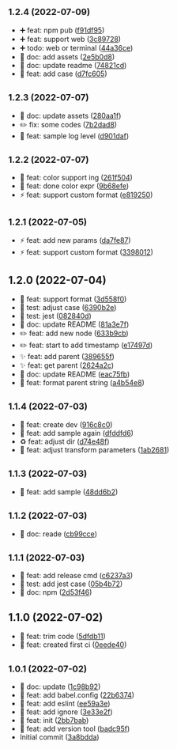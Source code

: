 ## <small>1.2.4 (2022-07-09)</small>

* :heavy_plus_sign: feat: npm pub ([f91df95](https://github.com/zacard-orc/babel-plugin-xyconsole/commit/f91df95))
* :heavy_plus_sign: feat: support web ([3c89728](https://github.com/zacard-orc/babel-plugin-xyconsole/commit/3c89728))
* :heavy_plus_sign: todo: web or terminal ([44a36ce](https://github.com/zacard-orc/babel-plugin-xyconsole/commit/44a36ce))
* :memo: doc: add assets ([2e5b0d8](https://github.com/zacard-orc/babel-plugin-xyconsole/commit/2e5b0d8))
* :memo: doc: update readme ([74821cd](https://github.com/zacard-orc/babel-plugin-xyconsole/commit/74821cd))
* :wrench: feat: add case ([d7fc605](https://github.com/zacard-orc/babel-plugin-xyconsole/commit/d7fc605))



## <small>1.2.3 (2022-07-07)</small>

* :memo: doc: update assets ([280aa1f](https://github.com/zacard-orc/babel-plugin-xyconsole/commit/280aa1f))
* :pencil2: fix: some codes ([7b2dad8](https://github.com/zacard-orc/babel-plugin-xyconsole/commit/7b2dad8))
* :truck: feat: sample log level ([d901daf](https://github.com/zacard-orc/babel-plugin-xyconsole/commit/d901daf))



## <small>1.2.2 (2022-07-07)</small>

* :lipstick: feat: color support ing ([261f504](https://github.com/zacard-orc/babel-plugin-xyconsole/commit/261f504))
* :lipstick: feat: done color expr ([9b68efe](https://github.com/zacard-orc/babel-plugin-xyconsole/commit/9b68efe))
* :zap: feat: support custom format ([e819250](https://github.com/zacard-orc/babel-plugin-xyconsole/commit/e819250))



## <small>1.2.1 (2022-07-05)</small>

* :zap: feat: add new params ([da7fe87](https://github.com/zacard-orc/babel-plugin-xyconsole/commit/da7fe87))
* :zap: feat: support custom format ([3398012](https://github.com/zacard-orc/babel-plugin-xyconsole/commit/3398012))



## 1.2.0 (2022-07-04)

* :art: feat: support format ([3d558f0](https://github.com/zacard-orc/babel-plugin-xyconsole/commit/3d558f0))
* :construction_worker: test: adjust case ([6390b2e](https://github.com/zacard-orc/babel-plugin-xyconsole/commit/6390b2e))
* :construction_worker: test: jest ([082840d](https://github.com/zacard-orc/babel-plugin-xyconsole/commit/082840d))
* :construction: doc: update README ([81a3e7f](https://github.com/zacard-orc/babel-plugin-xyconsole/commit/81a3e7f))
* :pencil2: feat: add new node ([633b9cb](https://github.com/zacard-orc/babel-plugin-xyconsole/commit/633b9cb))
* :pencil2: feat: start to add timestamp ([e17497d](https://github.com/zacard-orc/babel-plugin-xyconsole/commit/e17497d))
* :sparkles: feat: add parent ([389655f](https://github.com/zacard-orc/babel-plugin-xyconsole/commit/389655f))
* :sparkles: feat: get parent ([2624a2c](https://github.com/zacard-orc/babel-plugin-xyconsole/commit/2624a2c))
* :tada: doc: update README ([eac75fb](https://github.com/zacard-orc/babel-plugin-xyconsole/commit/eac75fb))
* :tada: feat: format parent string ([a4b54e8](https://github.com/zacard-orc/babel-plugin-xyconsole/commit/a4b54e8))



## <small>1.1.4 (2022-07-03)</small>

* :construction_worker: feat: create dev ([916c8c0](https://github.com/zacard-orc/babel-plugin-xyconsole/commit/916c8c0))
* :memo: feat: add sample again ([dfddfd6](https://github.com/zacard-orc/babel-plugin-xyconsole/commit/dfddfd6))
* :recycle: feat: adjust dir ([d74e48f](https://github.com/zacard-orc/babel-plugin-xyconsole/commit/d74e48f))
* :wrench: feat: adjust transform parameters ([1ab2681](https://github.com/zacard-orc/babel-plugin-xyconsole/commit/1ab2681))



## <small>1.1.3 (2022-07-03)</small>

* :memo: feat: add sample ([48dd6b2](https://github.com/zacard-orc/babel-plugin-xyconsole/commit/48dd6b2))



## <small>1.1.2 (2022-07-03)</small>

* :memo: doc: reade ([cb99cce](https://github.com/zacard-orc/babel-plugin-xyconsole/commit/cb99cce))



## <small>1.1.1 (2022-07-03)</small>

* :construction: feat: add release cmd ([c6237a3](https://github.com/zacard-orc/babel-plugin-xyconsole/commit/c6237a3))
* :construction: test: add jest case ([05b4b72](https://github.com/zacard-orc/babel-plugin-xyconsole/commit/05b4b72))
* :memo: doc: npm ([2d53f46](https://github.com/zacard-orc/babel-plugin-xyconsole/commit/2d53f46))



## 1.1.0 (2022-07-02)

* :hammer: feat: trim code ([5dfdb11](https://github.com/zacard-orc/babel-plugin-xyconsole/commit/5dfdb11))
* :rocket: feat: created first ci ([0eede40](https://github.com/zacard-orc/babel-plugin-xyconsole/commit/0eede40))



## <small>1.0.1 (2022-07-02)</small>

* :art: doc: update ([1c98b92](https://github.com/zacard-orc/babel-plugin-xyconsole/commit/1c98b92))
* :art: feat: add babel.config ([22b6374](https://github.com/zacard-orc/babel-plugin-xyconsole/commit/22b6374))
* :art: feat: add eslint ([ee59a3e](https://github.com/zacard-orc/babel-plugin-xyconsole/commit/ee59a3e))
* :art: feat: add ignore ([3e33e2f](https://github.com/zacard-orc/babel-plugin-xyconsole/commit/3e33e2f))
* :art: feat: init ([2bb7bab](https://github.com/zacard-orc/babel-plugin-xyconsole/commit/2bb7bab))
* :construction: feat: add version tool ([badc95f](https://github.com/zacard-orc/babel-plugin-xyconsole/commit/badc95f))
* Initial commit ([3a8bdda](https://github.com/zacard-orc/babel-plugin-xyconsole/commit/3a8bdda))



